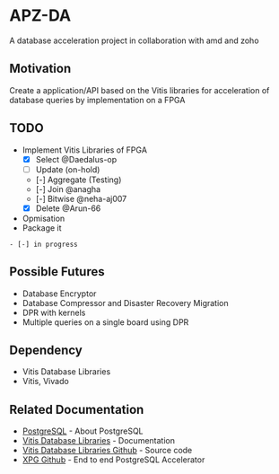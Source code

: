 # APZ-DA
A database acceleration project in collaboration with amd and zoho

## Motivation
Create a application/API based on the Vitis libraries for acceleration of database queries by implementation on a FPGA

## TODO
- Implement Vitis Libraries of FPGA
  - [X] Select @Daedalus-op
  - [ ] Update (on-hold)
  - [-] Aggregate (Testing) 
  - [-] Join @anagha
  - [-] Bitwise @neha-aj007
  - [X] Delete @Arun-66
- Opmisation
- Package it

`- [-] in progress`

## Possible Futures
- Database Encryptor
- Database Compressor and Disaster Recovery Migration 
- DPR with kernels
- Multiple queries on a single board using DPR

## Dependency
- Vitis Database Libraries
- Vitis, Vivado

## Related Documentation
- [PostgreSQL](https://www.postgresql.org/about/) - About PostgreSQL
- [Vitis Database Libraries](https://xilinx.github.io/Vitis_Libraries/database/2022.1/index.html) - Documentation
- [Vitis Database Libraries Github](https://github.com/Xilinx/Vitis_Libraries/tree/master/database) - Source code
- [XPG Github](https://github.com/Xilinx/data-analytics/tree/master/xpg) - End to end PostgreSQL Accelerator
